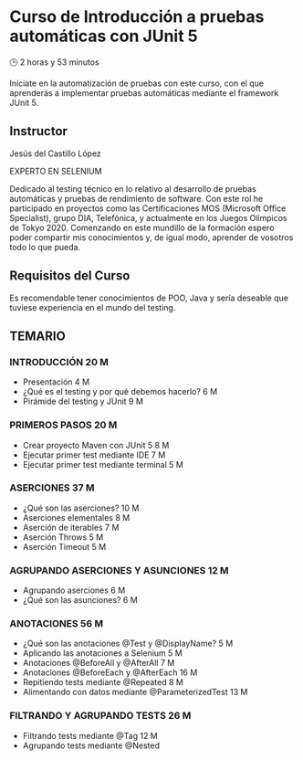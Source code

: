 # Curso de Introducción a pruebas automáticas con JUnit 5

🕒 2 horas y 53 minutos

Iníciate en la automatización de pruebas con este curso, con el que aprenderás a implementar pruebas automáticas mediante el framework JUnit 5.

## Instructor 

Jesús del Castillo López

EXPERTO EN SELENIUM

Dedicado al testing técnico en lo relativo al desarrollo de pruebas automáticas y pruebas de rendimiento de software. Con este rol he participado en proyectos como las Certificaciones MOS (Microsoft Office Specialist), grupo DIA, Telefónica, y actualmente en los Juegos Olímpicos de Tokyo 2020. Comenzando en este mundillo de la formación espero poder compartir mis conocimientos y, de igual modo, aprender de vosotros todo lo que pueda.

## Requisitos del Curso

Es recomendable tener conocimientos de POO, Java y sería deseable que tuviese experiencia en el mundo del testing.

## TEMARIO

### INTRODUCCIÓN 20 M

* Presentación 4 M
* ¿Qué es el testing y por qué debemos hacerlo? 6 M
* Pirámide del testing y JUnit 9 M

### PRIMEROS PASOS 20 M

* Crear proyecto Maven con JUnit 5 8 M
* Ejecutar primer test mediante IDE 7 M
* Ejecutar primer test mediante terminal 5 M

### ASERCIONES 37 M

* ¿Qué son las aserciones? 10 M
* Aserciones elementales 8 M
* Aserción de iterables 7 M
* Aserción Throws 5 M
* Aserción Timeout 5 M

### AGRUPANDO ASERCIONES Y ASUNCIONES 12 M

* Agrupando aserciones 6 M
* ¿Qué son las asunciones? 6 M

### ANOTACIONES 56 M

* ¿Qué son las anotaciones @Test y @DisplayName? 5 M
* Aplicando las anotaciones a Selenium 5 M
* Anotaciones @BeforeAll y @AfterAll 7 M
* Anotaciones @BeforeEach y @AfterEach 16 M
* Repitiendo tests mediante @Repeated 8 M
* Alimentando con datos mediante @ParameterizedTest 13 M

### FILTRANDO Y AGRUPANDO TESTS 26 M

* Filtrando tests mediante @Tag 12 M
* Agrupando tests mediante @Nested 
